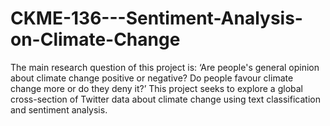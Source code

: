 # CKME-136---Sentiment-Analysis-on-Climate-Change
The main research question of this project is:  ‘Are people's general opinion about climate change positive or negative? Do people favour climate change more or do they deny it?’   This project seeks to explore a global cross-section of Twitter data about climate change using text classification and sentiment analysis. 
